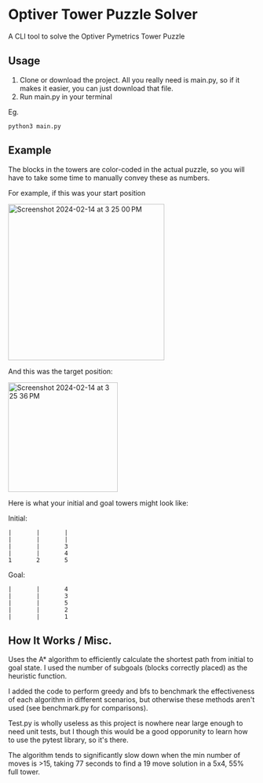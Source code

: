 # Optiver Tower Puzzle Solver

A CLI tool to solve the Optiver Pymetrics Tower Puzzle

## Usage

1. Clone or download the project. All you really need is main.py, so if it makes it easier, you can just download that file.
2. Run main.py in your terminal

Eg.
   ```
   python3 main.py
   ```
## Example

The blocks in the towers are color-coded in the actual puzzle, so you will have to take some time to manually convey these as numbers.

For example, if this was your start position

<img width="318" alt="Screenshot 2024-02-14 at 3 25 00 PM" src="https://github.com/KaiDubauskas/OptiverTowerSolver/assets/105459947/6efe8a0e-cb79-4d2e-8cab-9d16630c7d05">

And this was the target position: 

<img width="223" alt="Screenshot 2024-02-14 at 3 25 36 PM" src="https://github.com/KaiDubauskas/OptiverTowerSolver/assets/105459947/c4762470-f51e-406e-926a-601ec20d32f0">

Here is what your initial and goal towers might look like:

Initial:
```
|       |       |
|       |       |
|       |       3
|       |       4
1       2       5
```

Goal:
```
|       |       4
|       |       3
|       |       5
|       |       2
|       |       1
```

## How It Works / Misc.

Uses the A* algorithm to efficiently calculate the shortest path from initial to goal state. I used the number of subgoals (blocks correctly placed) as the heuristic function.

I added the code to perform greedy and bfs to benchmark the effectiveness of each algorithm in different scenarios, but otherwise these methods aren't used (see benchmark.py for comparisons). 

Test.py is wholly useless as this project is nowhere near large enough to need unit tests, but I though this would be a good opporunity to learn how to use the pytest library, so it's there.

The algorithm tends to significantly slow down when the min number of moves is >15, taking 77 seconds to find a 19 move solution in a 5x4, 55% full tower. 
